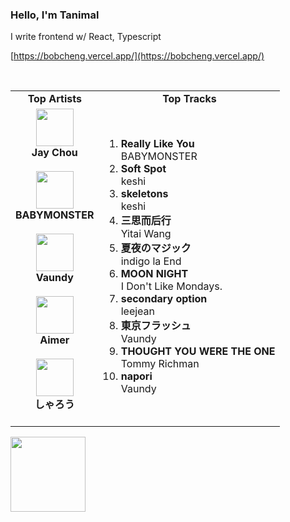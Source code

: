 ### Hello, I'm Tanimal

I write frontend w/ React, Typescript  

[https://bobcheng.vercel.app/](https://bobcheng.vercel.app/)  


<br>

<table>
  <tr>
    <td align="center"><strong>Top Artists</strong></td>
    <td align="center"><strong>Top Tracks</strong></td>
  </tr>
  <tr>
    <td align="center" id="top-artist"><div><img width='60px' src='https://i.scdn.co/image/ab6761610000e5eb02b3aa55ba238b2ceafb09da'><br><strong>Jay Chou</strong></div><br>
<div><img width='60px' src='https://i.scdn.co/image/ab6761610000e5ebb419d66ef21661311c806bfe'><br><strong>BABYMONSTER</strong></div><br>
<div><img width='60px' src='https://i.scdn.co/image/ab6761610000e5ebb6e409f6c3d8b08a2f52072e'><br><strong>Vaundy</strong></div><br>
<div><img width='60px' src='https://i.scdn.co/image/ab6761610000e5eb7e58b86655f447e0ef0278b8'><br><strong>Aimer</strong></div><br>
<div><img width='60px' src='https://i.scdn.co/image/ab6761610000e5eb5e37b7151b124c164a15d4db'><br><strong>しゃろう</strong></div><br>
</td>
   <td id="top-track"><ol>
<li><div><strong>Really Like You</strong></div>
<div>BABYMONSTER</div></li>
<li><div><strong>Soft Spot</strong></div>
<div>keshi</div></li>
<li><div><strong>skeletons</strong></div>
<div>keshi</div></li>
<li><div><strong>三思而后行</strong></div>
<div>Yitai Wang</div></li>
<li><div><strong>夏夜のマジック</strong></div>
<div>indigo la End</div></li>
<li><div><strong>MOON NIGHT</strong></div>
<div>I Don't Like Mondays.</div></li>
<li><div><strong>secondary option</strong></div>
<div>leejean</div></li>
<li><div><strong>東京フラッシュ</strong></div>
<div>Vaundy</div></li>
<li><div><strong>THOUGHT YOU WERE THE ONE</strong></div>
<div>Tommy Richman</div></li>
<li><div><strong>napori</strong></div>
<div>Vaundy</div></li>
</ol></td>
  </tr>
</table>
<a href="https://open.spotify.com/">
  <img width="120px" src="https://github.com/Tanimal19/Tanimal19/blob/bf0a3a19f66ada166be4661cd923271218886fa4/icon/Spotify_Logo_CMYK_Green.png">
</a>

<!---
Tanimal19/Tanimal19 is a ✨ special ✨ repository because its `README.md` (this file) appears on your GitHub profile.
You can click the Preview link to take a look at your changes.
--->
